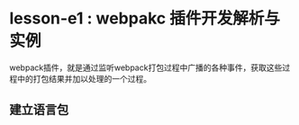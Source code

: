# lesson-e1 : webpakc 插件开发解析与实例

webpack插件，就是通过监听webpack打包过程中广播的各种事件，获取这些过程中的打包结果并加以处理的一个过程。

## 建立语言包


